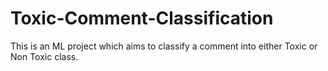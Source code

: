 # Toxic-Comment-Classification
This is an ML project which aims to classify a comment into either Toxic or Non Toxic class.

